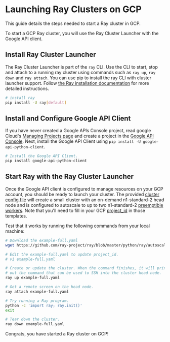 
# Launching Ray Clusters on GCP

This guide details the steps needed to start a Ray cluster in GCP.

To start a GCP Ray cluster, you will use the Ray Cluster Launcher with the Google API client.

## Install Ray Cluster Launcher

The Ray Cluster Launcher is part of the `ray` CLI. Use the CLI to start, stop and attach to a running ray cluster using commands such as  `ray up`, `ray down` and `ray attach`. You can use pip to install the ray CLI with cluster launcher support. Follow [the Ray installation documentation](installation) for more detailed instructions.

```bash
# install ray
pip install -U ray[default]
```

## Install and Configure Google API Client

If you have never created a Google APIs Console project, read google Cloud's [Managing Projects page](https://cloud.google.com/resource-manager/docs/creating-managing-projects?visit_id=637952351450670909-433962807&rd=1) and create a project in the [Google API Console](https://console.developers.google.com/).
Next, install the Google API Client using `pip install -U google-api-python-client`.


```bash
# Install the Google API Client.
pip install google-api-python-client
```

## Start Ray with the Ray Cluster Launcher

Once the Google API client is configured to manage resources on your GCP account, you should be ready to launch your cluster. The provided [cluster config file](https://github.com/ray-project/ray/tree/master/python/ray/autoscaler/gcp/example-full.yaml) will create a small cluster with an on-demand n1-standard-2 head node and is configured to autoscale to up to two n1-standard-2 [preemptible workers](https://cloud.google.com/preemptible-vms/). Note that you'll need to fill in your GCP [project_id](https://github.com/ray-project/ray/blob/eacc763c84d47c9c5b86b26a32fd62c685be84e6/python/ray/autoscaler/gcp/example-full.yaml#L42) in those templates.


Test that it works by running the following commands from your local machine:

```bash
# Download the example-full.yaml
wget https://github.com/ray-project/ray/blob/master/python/ray/autoscaler/gcp/example-full.yaml

# Edit the example-full.yaml to update project_id.
# vi example-full.yaml

# Create or update the cluster. When the command finishes, it will print
# out the command that can be used to SSH into the cluster head node.
ray up example-full.yaml

# Get a remote screen on the head node.
ray attach example-full.yaml

# Try running a Ray program.
python -c 'import ray; ray.init()'
exit

# Tear down the cluster.
ray down example-full.yaml
```

Congrats, you have started a Ray cluster on GCP!

